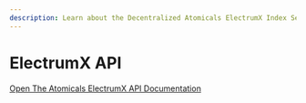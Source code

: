 ```yaml
---
description: Learn about the Decentralized Atomicals ElectrumX Index Service
---
```


# ElectrumX API 

[Open The Atomicals ElectrumX API Documentation](https://github.com/atomicals/atomicals-electrumx)
